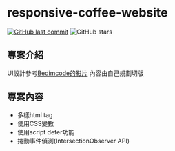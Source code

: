 # responsive-coffee-website
[![GitHub last commit](https://img.shields.io/github/last-commit/connectshark/responsive-coffee-website.svg?style=flat)](https://github.com/connectshark/responsive-coffee-website)
![GitHub stars](https://img.shields.io/github/stars/connectshark/responsive-coffee-website.svg?style=social&label=Stars&style=plastic)
## 專案介紹

UI設計參考[Bedimcode的影片](https://youtu.be/JFQAUjpyUpk)
內容由自己規劃切版

## 專案內容

- 多樣html tag
- 使用CSS變數
- 使用script defer功能
- 捲動事件偵測(IntersectionObserver API)
